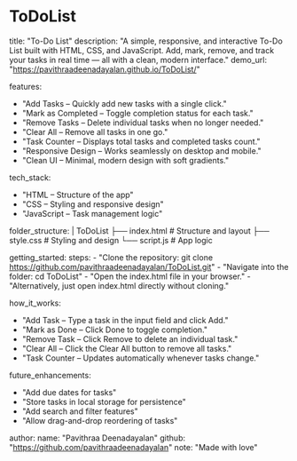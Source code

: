# ToDoList

title: "To-Do List"
description: "A simple, responsive, and interactive To-Do List built with HTML, CSS, and JavaScript. Add, mark, remove, and track your tasks in real time — all with a clean, modern interface."
demo_url: "https://pavithraadeenadayalan.github.io/ToDoList/"

features:
  - "Add Tasks – Quickly add new tasks with a single click."
  - "Mark as Completed – Toggle completion status for each task."
  - "Remove Tasks – Delete individual tasks when no longer needed."
  - "Clear All – Remove all tasks in one go."
  - "Task Counter – Displays total tasks and completed tasks count."
  - "Responsive Design – Works seamlessly on desktop and mobile."
  - "Clean UI – Minimal, modern design with soft gradients."

tech_stack:
  - "HTML – Structure of the app"
  - "CSS – Styling and responsive design"
  - "JavaScript – Task management logic"

folder_structure: |
  ToDoList
  ├── index.html   # Structure and layout
  ├── style.css    # Styling and design
  └── script.js    # App logic

getting_started:
  steps:
    - "Clone the repository: git clone https://github.com/pavithraadeenadayalan/ToDoList.git"
    - "Navigate into the folder: cd ToDoList"
    - "Open the index.html file in your browser."
    - "Alternatively, just open index.html directly without cloning."

how_it_works:
  - "Add Task – Type a task in the input field and click Add."
  - "Mark as Done – Click Done to toggle completion."
  - "Remove Task – Click Remove to delete an individual task."
  - "Clear All – Click the Clear All button to remove all tasks."
  - "Task Counter – Updates automatically whenever tasks change."

future_enhancements:
  - "Add due dates for tasks"
  - "Store tasks in local storage for persistence"
  - "Add search and filter features"
  - "Allow drag-and-drop reordering of tasks"

author:
  name: "Pavithraa Deenadayalan"
  github: "https://github.com/pavithraadeenadayalan"
  note: "Made with love"
